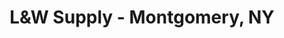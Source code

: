 ---
title: "L&W Supply - Montgomery, NY"
url: /montgomery/landw-supply-montgomery-ny/
shop: trade
---